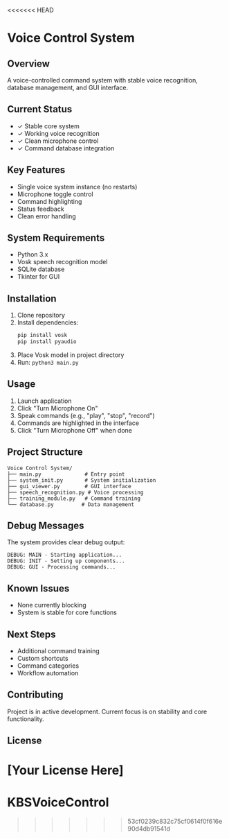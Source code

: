 <<<<<<< HEAD
# Voice Control System

## Overview
A voice-controlled command system with stable voice recognition, database management, and GUI interface.

## Current Status
- ✓ Stable core system
- ✓ Working voice recognition
- ✓ Clean microphone control
- ✓ Command database integration

## Key Features
- Single voice system instance (no restarts)
- Microphone toggle control
- Command highlighting
- Status feedback
- Clean error handling

## System Requirements
- Python 3.x
- Vosk speech recognition model
- SQLite database
- Tkinter for GUI

## Installation
1. Clone repository
2. Install dependencies:
   ```bash
   pip install vosk
   pip install pyaudio
   ```
3. Place Vosk model in project directory
4. Run: `python3 main.py`

## Usage
1. Launch application
2. Click "Turn Microphone On"
3. Speak commands (e.g., "play", "stop", "record")
4. Commands are highlighted in the interface
5. Click "Turn Microphone Off" when done

## Project Structure
```
Voice Control System/
├── main.py              # Entry point
├── system_init.py       # System initialization
├── gui_viewer.py        # GUI interface
├── speech_recognition.py # Voice processing
├── training_module.py   # Command training
└── database.py         # Data management
```

## Debug Messages
The system provides clear debug output:
```
DEBUG: MAIN - Starting application...
DEBUG: INIT - Setting up components...
DEBUG: GUI - Processing commands...
```

## Known Issues
- None currently blocking
- System is stable for core functions

## Next Steps
- Additional command training
- Custom shortcuts
- Command categories
- Workflow automation

## Contributing
Project is in active development. Current focus is on stability and core functionality.

## License
[Your License Here] 
=======
# KBSVoiceControl
>>>>>>> 53cf0239c832c75cf0614f0f616e90d4db91541d
